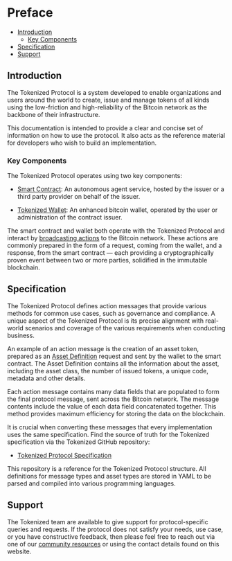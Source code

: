 # Preface

- [Introduction](#introduction)
  - [Key Components](#key-components)
- [Specification](#specification)
- [Support](#support)

<a name="introduction"></a>
## Introduction

The Tokenized Protocol is a system developed to enable organizations and users around the world to create, issue and manage tokens of all kinds using the low-friction and high-reliability of the Bitcoin network as the backbone of their infrastructure.

This documentation is intended to provide a clear and concise set of information on how to use the protocol. It also acts as the reference material for developers who wish to build an implementation.

<a name="key-components"></a>
### Key Components

The Tokenized Protocol operates using two key components:

- [Smart Contract](https://github.com/tokenized/smart-contract): An autonomous agent service, hosted by the issuer or a third party provider on behalf of the issuer.

- [Tokenized Wallet](https://github.com/tokenized/wallet): An enhanced bitcoin wallet, operated by the user or administration of the contract issuer.

The smart contract and wallet both operate with the Tokenized Protocol and interact by [broadcasting actions](../protocol/actions) to the Bitcoin network. These actions are commonly prepared in the form of a request, coming from the wallet, and a response, from the smart contract — each providing a cryptographically proven event between two or more parties, solidified in the immutable blockchain.

<a name="specification"></a>
## Specification

The Tokenized Protocol defines action messages that provide various methods for common use cases, such as governance and compliance. A unique aspect of the Tokenized Protocol is its precise alignment with real-world scenarios and coverage of the various requirements when conducting business.

An example of an action message is the creation of an asset token, prepared as an [Asset Definition](../protocol/actions#action-asset-definition) request and sent by the wallet to the smart contract. The Asset Definition contains all the information about the asset, including the asset class, the number of issued tokens, a unique code, metadata and other details.

Each action message contains many data fields that are populated to form the final protocol message, sent across the Bitcoin network. The message contents include the value of each data field concatenated together. This method provides maximum efficiency for storing the data on the blockchain.

It is crucial when converting these messages that every implementation uses the same specification.  Find the source of truth for the Tokenized specification via the Tokenized GitHub repository:

- [Tokenized Protocol Specification](https://github.com/tokenized/specification)

This repository is a reference for the Tokenized Protocol structure. All definitions for message types and asset types are stored in YAML to be parsed and compiled into various programming languages.

<a name="support"></a>
## Support

The Tokenized team are available to give support for protocol-specific queries and requests. If the protocol does not satisfy your needs, use case, or you have constructive feedback, then please feel free to reach out via one of our [community resources](/community) or using the contact details found on this website.
